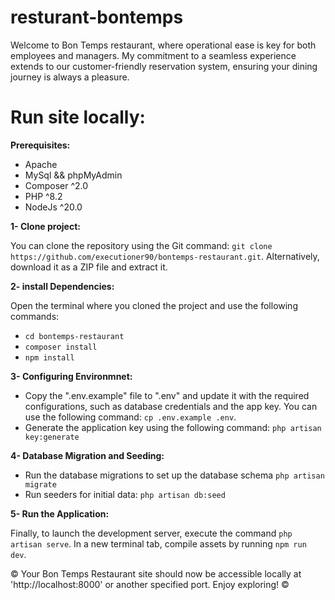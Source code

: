 # resturant-bontemps
Welcome to Bon Temps restaurant, where operational ease is key for both employees and managers. My commitment to a seamless experience extends to our customer-friendly reservation system, ensuring your dining journey is always a pleasure.

# Run site locally:
**Prerequisites:**
- Apache
- MySql && phpMyAdmin
- Composer ^2.0
- PHP ^8.2
- NodeJs ^20.0

**1- Clone project:**

You can clone the repository using the Git command: `git clone https://github.com/executioner90/bontemps-restaurant.git`. Alternatively, download it as a ZIP file and extract it.

**2- install Dependencies:**

Open the terminal where you cloned the project and use the following commands:
- `cd bontemps-restaurant`
- `composer install`
- `npm install`

**3- Configuring Environmnet:**

- Copy the ".env.example" file to ".env" and update it with the required configurations, such as database credentials and the app key. You can use the following command: `cp .env.example .env`.
- Generate the application key using the following command: `php artisan key:generate`

**4- Database Migration and Seeding:**

- Run the database migrations to set up the database schema `php artisan migrate`
- Run seeders for initial data: `php artisan db:seed`

**5- Run the Application:**

Finally, to launch the development server, execute the command `php artisan serve`. In a new terminal tab, compile assets by running `npm run dev`.

©️ Your Bon Temps Restaurant site should now be accessible locally at 'http://localhost:8000' or another specified port. Enjoy exploring! ©️
